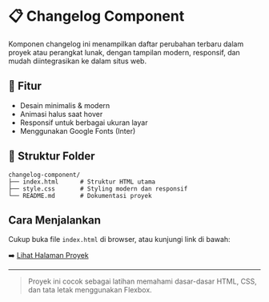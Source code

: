 # 📋 Changelog Component

Komponen changelog ini menampilkan daftar perubahan terbaru dalam proyek atau perangkat lunak, dengan tampilan modern, responsif, dan mudah diintegrasikan ke dalam situs web.

## 🧾 Fitur

- Desain minimalis & modern
- Animasi halus saat hover
- Responsif untuk berbagai ukuran layar
- Menggunakan Google Fonts (Inter)

## 📁 Struktur Folder

```
changelog-component/
├── index.html      # Struktur HTML utama
├── style.css       # Styling modern dan responsif
└── README.md       # Dokumentasi proyek
```

## Cara Menjalankan

Cukup buka file `index.html` di browser, atau kunjungi link di bawah:

➡️ [Lihat Halaman Proyek](https://Tioks-coder.github.io/changelog-component)

---

> Proyek ini cocok sebagai latihan memahami dasar-dasar HTML, CSS, dan tata letak menggunakan Flexbox.
